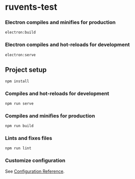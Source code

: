# ruvents-test

### Electron compiles and minifies for production
```
electron:build
```

### Electron compiles and hot-reloads for development
```
electron:serve
```

## Project setup
```
npm install
```

### Compiles and hot-reloads for development
```
npm run serve
```

### Compiles and minifies for production
```
npm run build
```

### Lints and fixes files
```
npm run lint
```

### Customize configuration
See [Configuration Reference](https://cli.vuejs.org/config/).
